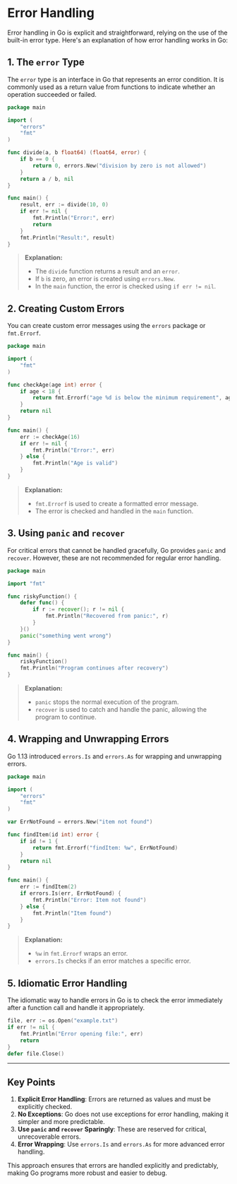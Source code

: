 # Error Handling
Error handling in Go is explicit and straightforward, relying on the use of the built-in 
error type. Here's an explanation of how error handling works in Go:

## 1. The `error` Type
The `error` type is an interface in Go that represents an error condition. It is commonly used 
as a return value from functions to indicate whether an operation succeeded or failed.

```go
package main

import (
    "errors"
    "fmt"
)

func divide(a, b float64) (float64, error) {
    if b == 0 {
        return 0, errors.New("division by zero is not allowed")
    }
    return a / b, nil
}

func main() {
    result, err := divide(10, 0)
    if err != nil {
        fmt.Println("Error:", err)
        return
    }
    fmt.Println("Result:", result)
}
```
> **Explanation:**
> + The `divide` function returns a result and an `error`.
> + If `b` is zero, an error is created using `errors.New`.
> + In the `main` function, the error is checked using `if err != nil`.


## 2. Creating Custom Errors
You can create custom error messages using the `errors` package or `fmt.Errorf`.

```go
package main

import (
    "fmt"
)

func checkAge(age int) error {
    if age < 18 {
        return fmt.Errorf("age %d is below the minimum requirement", age)
    }
    return nil
}

func main() {
    err := checkAge(16)
    if err != nil {
        fmt.Println("Error:", err)
    } else {
        fmt.Println("Age is valid")
    }
}
```
> **Explanation:**
> + `fmt.Errorf` is used to create a formatted error message.
> + The error is checked and handled in the `main` function.


## 3. Using `panic` and `recover`
For critical errors that cannot be handled gracefully, Go provides `panic` and `recover`. 
However, these are not recommended for regular error handling.

```go
package main

import "fmt"

func riskyFunction() {
    defer func() {
        if r := recover(); r != nil {
            fmt.Println("Recovered from panic:", r)
        }
    }()
    panic("something went wrong")
}

func main() {
    riskyFunction()
    fmt.Println("Program continues after recovery")
}
```

> **Explanation:**
> + `panic` stops the normal execution of the program.
> + `recover` is used to catch and handle the panic, allowing the program to continue.


## 4. Wrapping and Unwrapping Errors
Go 1.13 introduced `errors.Is` and `errors.As` for wrapping and unwrapping errors.
```go
package main

import (
    "errors"
    "fmt"
)

var ErrNotFound = errors.New("item not found")

func findItem(id int) error {
    if id != 1 {
        return fmt.Errorf("findItem: %w", ErrNotFound)
    }
    return nil
}

func main() {
    err := findItem(2)
    if errors.Is(err, ErrNotFound) {
        fmt.Println("Error: Item not found")
    } else {
        fmt.Println("Item found")
    }
}
```
> **Explanation:**
> + `%w` in `fmt.Errorf` wraps an error.
> + `errors.Is` checks if an error matches a specific error.


## 5. Idiomatic Error Handling
The idiomatic way to handle errors in Go is to check the error immediately after 
a function call and handle it appropriately.

```go
file, err := os.Open("example.txt")
if err != nil {
    fmt.Println("Error opening file:", err)
    return
}
defer file.Close()
```

---

## Key Points
1. **Explicit Error Handling**: Errors are returned as values and must be explicitly checked.
2. **No Exceptions**: Go does not use exceptions for error handling, making it simpler and more predictable.
3. **Use `panic` and `recover` Sparingly**: These are reserved for critical, unrecoverable errors.
4. **Error Wrapping**: Use `errors.Is` and `errors.As` for more advanced error handling.

This approach ensures that errors are handled explicitly and predictably, making Go programs more robust and 
easier to debug.
